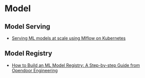# Model 


## Model Serving
+ [Serving ML models at scale using Mlflow on Kubernetes](https://medium.com/artefact-engineering-and-data-science/serving-ml-models-at-scale-using-mlflow-on-kubernetes-a83390718a92)

## Model Registry
+ [How to Build an ML Model Registry: A Step-by-step Guide from Opendoor Engineering](https://medium.com/opendoor-labs/how-to-build-an-ml-model-registry-a-step-by-step-guide-from-opendoor-engineering-cee36d965937)